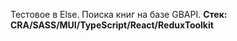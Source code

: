 Тестовое в Else. Поиска книг на базе GBAPI. <b>Стек: CRA/SASS/MUI/TypeScript/React/ReduxToolkit</b>

